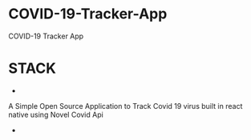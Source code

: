 # COVID-19-Tracker-App
COVID-19 Tracker App 


# STACK
*
A Simple Open Source Application to Track Covid 19 virus built in react native using Novel Covid Api

*
